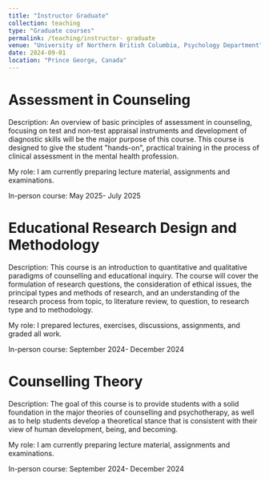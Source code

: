 ```yaml
---
title: "Instructor Graduate"
collection: teaching
type: "Graduate courses"
permalink: /teaching/instructor- graduate
venue: "University of Northern British Columbia, Psychology Department"
date: 2024-09-01
location: "Prince George, Canada"
---
```


Assessment in Counseling
======

Description: An overview of basic principles of assessment in counseling, focusing on test and non-test appraisal instruments and development of diagnostic skills will be the major purpose of this course. This course is designed to give the student "hands-on", practical training in the process of clinical assessment in the mental health profession.

My role: I am currently preparing lecture material, assignments and examinations.

In-person course: May 2025- July 2025

Educational Research Design and Methodology
======

Description: This course is an introduction to quantitative and qualitative paradigms of counselling and educational inquiry. The course will cover the formulation of research questions, the consideration of ethical issues, the principal types and methods of research, and an understanding of the research process from topic, to literature review, to question, to research type and to methodology.

My role: I prepared lectures, exercises, discussions, assignments, and graded all work.

In-person course: September 2024- December 2024


Counselling Theory
======

Description: The goal of this course is to provide students with a solid foundation in the major theories of counselling and psychotherapy, as well as to help students develop a theoretical stance that is consistent with their view of human development, being, and becoming.

My role: I am currently preparing lecture material, assignments and examinations.

In-person course: September 2024- December 2024
